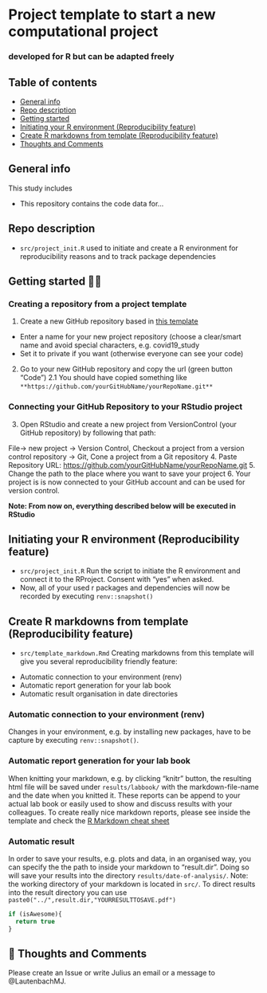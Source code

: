 # Project template to start a new computational project
### developed for R but can be adapted freely

## Table of contents
* [General info](#general-info)
* [Repo description](#repo-description)
* [Getting started](#getting-started)
* [Initiating your R environment (Reproducibility feature)](#init_renv)
* [Create R markdowns from template (Reproducibility feature)](#markdown)
* [Thoughts and Comments](#thoughs_comments)

## General info
This study includes
- This repository contains the code data for...

## Repo description
- ```src/project_init.R``` used to initiate and create a R environment for reproducibility reasons and to track package dependencies

## Getting started :technologist:

### Creating a repository from a project template
1.	Create a new GitHub repository based in [this template](https://github.com/LautenbachMJ/project_template)
* Enter a name for your new project repository (choose a clear/smart name and avoid special characters, e.g. covid19_study
* Set it to private if you want (otherwise everyone can see your code)

2. Go to your new GitHub repository and copy the url (green button “Code”)
  2.1 You should have copied something like `**https://github.com/yourGitHubName/yourRepoName.git**`
 
### Connecting your GitHub Repository to your RStudio project
3.	Open RStudio and create a new project from VersionControl (your GitHub repository) by following that path:

File-> new project -> Version Control, Checkout a project from a version control repository -> Git, Cone a project from a Git repository
4.	Paste Repository URL: https://github.com/yourGitHubName/yourRepoName.git
5.	Change the path to the place where you want to save your project
6.	Your project is is now connected to your GitHub account and can be used for version control.

**Note: From now on, everything described below will be executed in RStudio**

## Initiating your R environment (Reproducibility feature)
- ```src/project_init.R``` Run the script to initiate the R environment and connect it to the RProject. Consent with “yes” when asked.
- Now, all of your used r packages and dependencies will now be recorded by executing ```renv::snapshot()```

## Create R markdowns from template (Reproducibility feature)
- ```src/template_markdown.Rmd``` Creating markdowns from this template will give you several reproducibility friendly feature:
* Automatic connection to your environment (renv)
* Automatic report generation for your lab book
* Automatic result organisation in date directories

### Automatic connection to your environment (renv)
Changes in your environment, e.g. by installing new packages, have to be capture by executing ```renv::snapshot()```.

### Automatic report generation for your lab book
When knitting your markdown, e.g. by clicking “knitr” button, the resulting html file will be saved under ```results/labbook/``` with the markdown-file-name and the date when you knitted it. These reports can be append to your actual lab book or easily used to show and discuss results with your colleagues.
To create really nice markdown reports, please see inside the template and check the [R Markdown cheat sheet](https://github.com/rstudio/cheatsheets/raw/master/rmarkdown-2.0.pdf)

### Automatic result
In order to save your results, e.g. plots and data, in an organised way, you can specify the the path to inside your markdown to “result.dir”. Doing so will save your results into the directory ```results/date-of-analysis/```.
Note: the working directory of your markdown is located in ```src/```. To direct results into the result directory you can use ```paste0("../",result.dir,"YOURRESULTTOSAVE.pdf")```


```javascript
if (isAwesome){
  return true
}
```

## :thought_balloon: Thoughts and Comments
Please create an Issue or write Julius an email or a message to @LautenbachMJ.
